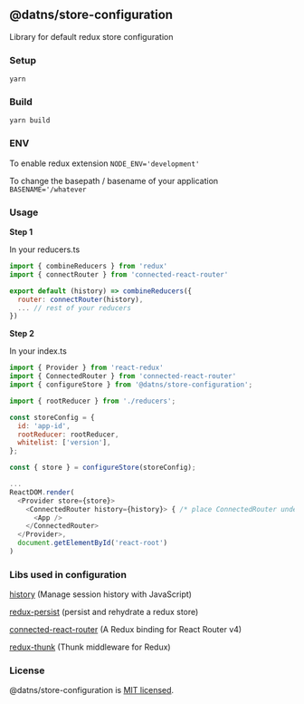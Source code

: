 ## @datns/store-configuration

Library for default redux store configuration

### Setup

```shell
yarn
```

### Build

```shell
yarn build
```

### ENV

To enable redux extension ```NODE_ENV='development'```

To change the basepath / basename of your application ```BASENAME='/whatever```

### Usage

**Step 1**

In your reducers.ts

```javascript
import { combineReducers } from 'redux'
import { connectRouter } from 'connected-react-router'

export default (history) => combineReducers({
  router: connectRouter(history),
  ... // rest of your reducers
})
```

**Step 2**

In your index.ts

```javascript
import { Provider } from 'react-redux'
import { ConnectedRouter } from 'connected-react-router'
import { configureStore } from '@datns/store-configuration';

import { rootReducer } from './reducers';

const storeConfig = {
  id: 'app-id',
  rootReducer: rootReducer,
  whitelist: ['version'],
};

const { store } = configureStore(storeConfig);

...
ReactDOM.render(
  <Provider store={store}>
    <ConnectedRouter history={history}> { /* place ConnectedRouter under Provider */ }
      <App />
    </ConnectedRouter>
  </Provider>,
  document.getElementById('react-root')
)

```

### Libs used in configuration

[history](https://github.com/ReactTraining/history) (Manage session history with JavaScript)

[redux-persist](https://github.com/rt2zz/redux-persist) (persist and rehydrate a redux store)

[connected-react-router](https://github.com/supasate/connected-react-router) (A Redux binding for React Router v4)

[redux-thunk](https://github.com/reduxjs/redux-thunk) (Thunk middleware for Redux)

### License

@datns/store-configuration is [MIT licensed](./LICENSE).
